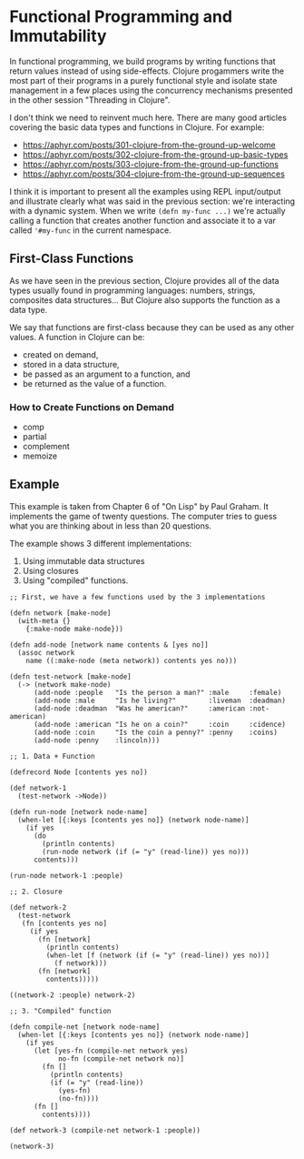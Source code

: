 # Functional Programming and Immutability

In functional programming, we build programs by writing functions that return values instead of using side-effects. Clojure progammers write the most part of their programs in a purely functional style and isolate state management in a few places using the concurrency mechanisms presented in the other session "Threading in Clojure".

I don't think we need to reinvent much here. There are many good articles covering the basic data types and functions in Clojure. For example:

* https://aphyr.com/posts/301-clojure-from-the-ground-up-welcome
* https://aphyr.com/posts/302-clojure-from-the-ground-up-basic-types
* https://aphyr.com/posts/303-clojure-from-the-ground-up-functions
* https://aphyr.com/posts/304-clojure-from-the-ground-up-sequences

I think it is important to present all the examples using REPL input/output and illustrate clearly what was said in the previous section: we're interacting with a dynamic system. When we write `(defn my-func ...)` we're actually calling a function that creates another function and associate it to a var called `'#my-func` in the current namespace.

## First-Class Functions

As we have seen in the previous section, Clojure provides all of the data types usually found in programming languages: numbers, strings, composites data structures... But Clojure also supports the function as a data type.

We say that functions are first-class because they can be used as any other values. A function in Clojure can be:

* created on demand,
* stored in a data structure,
* be passed as an argument to a function, and
* be returned as the value of a function.

### How to Create Functions on Demand

* comp
* partial
* complement
* memoize

## Example

This example is taken from Chapter 6 of "On Lisp" by Paul Graham. It implements the game of twenty questions. The computer tries to guess what you are thinking about in less than 20 questions.

The example shows 3 different implementations:

1. Using immutable data structures
2. Using closures
3. Using "compiled" functions.

```
;; First, we have a few functions used by the 3 implementations

(defn network [make-node]
  (with-meta {}
    {:make-node make-node}))

(defn add-node [network name contents & [yes no]]
  (assoc network
    name ((:make-node (meta network)) contents yes no)))

(defn test-network [make-node]
  (-> (network make-node)
      (add-node :people   "Is the person a man?" :male     :female)
      (add-node :male     "Is he living?"        :liveman  :deadman)
      (add-node :deadman  "Was he american?"     :american :not-american)
      (add-node :american "Is he on a coin?"     :coin     :cidence)
      (add-node :coin     "Is the coin a penny?" :penny    :coins)
      (add-node :penny    :lincoln)))

;; 1. Data + Function

(defrecord Node [contents yes no])

(def network-1
  (test-network ->Node))

(defn run-node [network node-name]
  (when-let [{:keys [contents yes no]} (network node-name)]
    (if yes
      (do
        (println contents)
        (run-node network (if (= "y" (read-line)) yes no)))
      contents)))

(run-node network-1 :people)

;; 2. Closure

(def network-2
  (test-network
   (fn [contents yes no]
     (if yes
       (fn [network]
         (println contents)
         (when-let [f (network (if (= "y" (read-line)) yes no))]
           (f network)))
       (fn [network]
         contents)))))

((network-2 :people) network-2)

;; 3. "Compiled" function

(defn compile-net [network node-name]
  (when-let [{:keys [contents yes no]} (network node-name)]
    (if yes
      (let [yes-fn (compile-net network yes)
            no-fn (compile-net network no)]
        (fn []
          (println contents)
          (if (= "y" (read-line))
            (yes-fn)
            (no-fn))))
      (fn []
        contents))))

(def network-3 (compile-net network-1 :people))

(network-3)
```